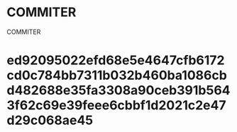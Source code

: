 # COMMITER
COMMITER






# ed92095022efd68e5e4647cfb6172cd0c784bb7311b032b460ba1086cbd482688e35fa3308a90ceb391b5643f62c69e39feee6cbbf1d2021c2e47d29c068ae45
